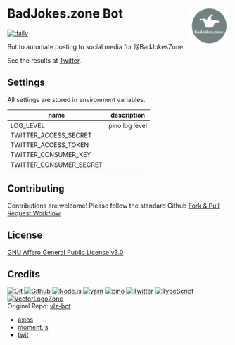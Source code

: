 # BadJokes.zone Bot [<img alt="BadJokes.zone Logo" src="https://raw.githubusercontent.com/Bitmona/badjokes2/master/badjokes-logo.png" height="90" align="right" />](https://www.badjokes.zone/)

[![daily](https://github.com/Bitmona/badjokes-bot/workflows/daily/badge.svg)](https://github.com/Bitmona/badjokes-bot/actions?query=workflow%3Adaily)

Bot to automate posting to social media for @BadJokesZone

See the results at [Twitter](https://twitter.com/BadJokesZone).

## Settings

All settings are stored in environment variables.

| name                     | description
|--------------------------|----------------
| LOG_LEVEL                | pino log level
| TWITTER_ACCESS_SECRET    |
| TWITTER_ACCESS_TOKEN     |
| TWITTER_CONSUMER_KEY     |
| TWITTER_CONSUMER_SECRET  |

## Contributing

Contributions are welcome!  Please follow the standard Github [Fork & Pull Request Workflow](https://gist.github.com/Chaser324/ce0505fbed06b947d962)

## License

[GNU Affero General Public License v3.0](LICENSE.txt)

## Credits

[![Git](https://www.vectorlogo.zone/logos/git-scm/git-scm-ar21.svg)](https://git-scm.com/ "Version control")
[![Github](https://www.vectorlogo.zone/logos/github/github-ar21.svg)](https://github.com/ "Code hosting/CI/Cron")
[![Node.js](https://www.vectorlogo.zone/logos/nodejs/nodejs-ar21.svg)](https://nodejs.org/ "Application Server")
[![yarn](https://www.vectorlogo.zone/logos/yarnpkg/yarnpkg-ar21.svg)](https://www.yarnpkg.com/ "JS Package Management")
[![pino](https://www.vectorlogo.zone/logos/getpinoio/getpinoio-ar21.svg)](https://www.getpino.io/ "Logging")
[![Twitter](https://www.vectorlogo.zone/logos/twitter/twitter-ar21.svg)](https://twitter.com/ "Where to post")
[![TypeScript](https://www.vectorlogo.zone/logos/typescriptlang/typescriptlang-ar21.svg)](https://www.typescriptlang.org/ "Programming Language")
[![VectorLogoZone](https://www.vectorlogo.zone/logos/vectorlogozone/vectorlogozone-ar21.svg)](https://www.vectorlogo.zone/ "Logos") <br/>
Original Repo:  [vlz-bot](https://github.com/VectorLogoZone/vlz-bot/)

* [axios](https://github.com/axios/axios)
* [moment.js](https://momentjs.com/?)
* [twit](https://github.com/ttezel/twit)
